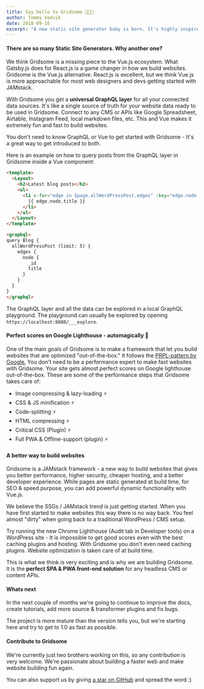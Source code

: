 ```yaml
---
title: Say hello to Gridsome 👶🎉💚
author: Tommy Vedvik
date: 2018-09-16
excerpt: "A new static site generator baby is born. It's highly inspired by Gatsby.js (React based), but it's built on top of Vue.js. We have been working on it for a year and finally have a beta ready. You can expect this baby to grow up fast!"
---
```

#### There are so many Static Site Generators. Why another one?

We think Gridsome is a missing piece to the Vue.js ecosystem. What Gatsby.js does for React.js is a game changer in how we build websites. Gridsome is the Vue.js alternative. React.js is excellent, but we think Vue.js is more approachable for most web designers and devs getting started with JAMstack.

With Gridsome you get a **universal GraphQL layer** for all your connected data sources. It's like a single source of truth for your website data ready to be used in Gridsome. Connect to any CMS or APIs like Google Spreadsheet, Airtable, Instagram Feed, local markdown files, etc. This and Vue makes it extremely fun and fast to build websites. 

You don't need to know GraphQL or Vue to get started with Gridsome - It's a great way to get introduced to both.

Here is an example on how to query posts from the GraphQL layer in Gridsome inside a Vue component:


```html
<template>
  <Layout>
    <h2>Latest blog posts</h2>
    <ul>
      <li v-for="edge in $page.allWordPressPost.edges" :key="edge.node._id">
        {{ edge.node.title }}
      </li>
    </ul>
  </Layout>
</template>

<graphql>
query Blog {
  allWordPressPost (limit: 5) {
    edges {
      node {
        _id
        title
      }
    }
  }
}
</graphql>
```


The GraphQL layer and all the data can be explored in a local GraphQL playground. The playground can usually be explored by opening `https://localhost:8080/___explore`.




#### Perfect scores on Google Lighthouse - automagically 💚

One of the main goals of Gridsome is to make a framework that let you build websites that are optimized "out-of-the-box." It follows the [PRPL-pattern by Google.](https://developers.google.com/web/fundamentals/performance/prpl-pattern/) You don't need to be a performance expert to make fast websites with Gridsome. Your site gets almost perfect scores on Google lighthouse out-of-the-box. These are some of the performance steps that Gridsome takes care of:

- Image compressing & lazy-loading ⚡️ 
- CSS & JS minification ⚡️ 
- Code-splitting ⚡️ 
- HTML compressing ⚡️ 
- Critical CSS (Plugin) ⚡️ 
- Full PWA & Offline-support (plugin) ⚡️  


#### A better way to build websites

Gridsome is a JAMstack framework - a new way to build websites that gives you better performance, higher security, cheaper hosting, and a better developer experience. While pages are static generated at build time, for SEO & speed purpose, you can add powerful dynamic functionality with Vue.js.

We believe the SSGs / JAMstack trend is just getting started. When you have first started to make websites this way there is no way back. You feel almost "dirty" when going back to a traditional WordPress / CMS setup. 

Try running the new Chrome Lighthouse (Audit tab in Developer tools) on a WordPress site - It is impossible to get good scores even with the best caching plugins and hosting. With Gridsome you don't even need caching plugins. Website optimization is taken care of at build time.

This is what we think is very exciting and is why we are building Gridsome. It is the **perfect SPA & PWA front-end solution** for any headless CMS or content APIs.


#### Whats next

In the next couple of months we're going to continue to improve the docs, create tutorials, add more source & transformer plugins and fix bugs.

The project is more mature than the version tells you, but we're starting here and try to get to 1.0 as fast as possible.

#### Contribute to Gridsome

We're currently just two brothers working on this, so any contribution is very welcome. We're passionate about building a faster web and make website building fun again.

You can also support us by giving [a star on GitHub](https://github.com/gridsome/gridsome/stargazers) and spread the word :)
